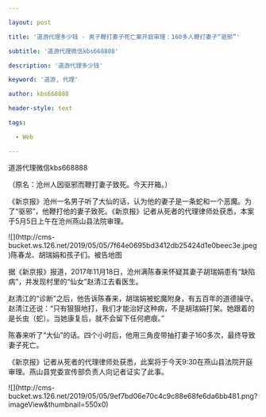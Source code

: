 ---
layout: post
title: '道游代理多少钱 - 男子鞭打妻子死亡案开庭审理：160多人鞭打妻子“驱邪”'
subtitle: '道游代理微信kbs668888'
description: '道游代理多少钱'
keyword: '道游, 代理'
author: kbs668888
header-style: text
tags:
  - Web
---
道游代理微信kbs668888

（原名：沧州人因驱邪而鞭打妻子致死。今天开箱。）

《新京报》沧州一名男子听了大仙的话，认为他的妻子是一条蛇和一个恶魔。为了“驱邪”，他鞭打他的妻子致死。《新京报》记者从死者的代理律师处获悉，本案于5月5日上午在沧州燕山县法院审理。

![](http://cms-
bucket.ws.126.net/2019/05/05/7f64e0695bd3412db25424d1e0beec3e.jpeg)陈春龙、胡瑞娟和孩子们。被告地图

据《新京报》报道，2017年11月18日，沧州满陈春来怀疑其妻子胡瑞娟患有“缺陷病”，并发现村里的“仙女”赵清江去看医生。

赵清江的“诊断”之后，他告诉陈春来，胡瑞娟被蛇魔附身，有五百年的道德操守。赵清江还说：“只有狠狠地打，我们才能治好这种病，不是胡瑞娟打架。她跟着的是长虫（蛇）。当她康复后，就不会留下任何疤痕。”

陈春来听了“大仙”的话。四个小时后，他用三角皮带抽打妻子160多次，最终导致妻子死亡。

《新京报》记者从死者的代理律师处获悉，此案将于今天9:30在燕山县法院开庭审理。燕山县党委宣传部负责人向记者证实了此事。

![](http://cms-
bucket.ws.126.net/2019/05/05/9ef7bd06e70c4c9c88e68fe6da6bb481.png?imageView&thumbnail=550x0)  

  

